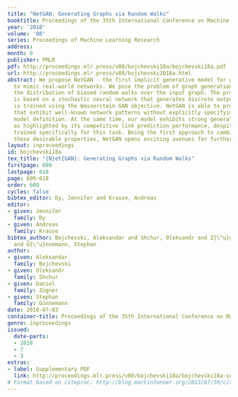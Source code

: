 ```yaml
---
title: "NetGAN: Generating Graphs via Random Walks"
booktitle: Proceedings of the 35th International Conference on Machine Learning
year: '2018'
volume: '80'
series: Proceedings of Machine Learning Research
address: 
month: 0
publisher: PMLR
pdf: http://proceedings.mlr.press/v80/bojchevski18a/bojchevski18a.pdf
url: http://proceedings.mlr.press/v80/bojchevski2018a.html
abstract: We propose NetGAN - the first implicit generative model for graphs able
  to mimic real-world networks. We pose the problem of graph generation as learning
  the distribution of biased random walks over the input graph. The proposed model
  is based on a stochastic neural network that generates discrete output samples and
  is trained using the Wasserstein GAN objective. NetGAN is able to produce graphs
  that exhibit well-known network patterns without explicitly specifying them in the
  model definition. At the same time, our model exhibits strong generalization properties,
  as highlighted by its competitive link prediction performance, despite not being
  trained specifically for this task. Being the first approach to combine both of
  these desirable properties, NetGAN opens exciting avenues for further research.
layout: inproceedings
id: bojchevski18a
tex_title: "{N}et{GAN}: Generating Graphs via Random Walks"
firstpage: 609
lastpage: 618
page: 609-618
order: 609
cycles: false
bibtex_editor: Dy, Jennifer and Krause, Andreas
editor:
- given: Jennifer
  family: Dy
- given: Andreas
  family: Krause
bibtex_author: Bojchevski, Aleksandar and Shchur, Oleksandr and Z{\"u}gner, Daniel
  and G{\"u}nnemann, Stephan
author:
- given: Aleksandar
  family: Bojchevski
- given: Oleksandr
  family: Shchur
- given: Daniel
  family: Zügner
- given: Stephan
  family: Günnemann
date: 2018-07-03
container-title: Proceedings of the 35th International Conference on Machine Learning
genre: inproceedings
issued:
  date-parts:
  - 2018
  - 7
  - 3
extras:
- label: Supplementary PDF
  link: http://proceedings.mlr.press/v80/bojchevski18a/bojchevski18a-supp.pdf
# Format based on citeproc: http://blog.martinfenner.org/2013/07/30/citeproc-yaml-for-bibliographies/
---
```

